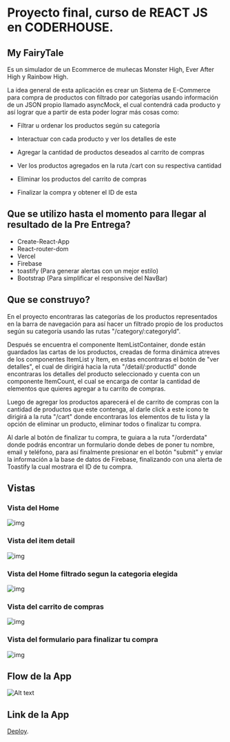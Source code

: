 # Proyecto final, curso de REACT JS en CODERHOUSE.

## My FairyTale

Es un simulador de un Ecommerce de muñecas Monster High, Ever After High y Rainbow High.

La idea general de esta aplicación es crear un Sistema de E-Commerce para compra de productos con filtrado por categorías usando información de un JSON propio llamado asyncMock, el cual contendrá cada producto y así lograr que a partir de esta poder lograr más cosas como: 

- Filtrar u ordenar los productos según su categoría  

- Interactuar con cada producto y ver los detalles de este 

- Agregar la cantidad de productos deseados al carrito de compras 

- Ver los productos agregados en la ruta /cart con su respectiva cantidad

- Eliminar los productos del carrito de compras

- Finalizar la compra y obtener el ID de esta


## Que se utilizo hasta el momento para llegar al resultado de la Pre Entrega?

- Create-React-App
- React-router-dom
- Vercel 
- Firebase
- toastify (Para generar alertas con un mejor estilo)
- Bootstrap (Para simplificar el responsive del NavBar)

## Que se construyo?

En el proyecto encontraras las categorías de los productos representados en la barra de navegación para así hacer un filtrado propio de los productos según su categoría usando las rutas "/category/:categoryId". 

Después se encuentra el componente ItemListContainer, donde están guardados las cartas de los productos, creadas de forma dinámica atreves de los componentes ItemList y Item, en estas encontraras el botón de "ver detalles", el cual de dirigirá hacia la ruta "/detail/:productId" donde encontraras los detalles del producto seleccionado y cuenta con un componente ItemCount, el cual se encarga de contar la cantidad de elementos que quieres agregar a tu carrito de compras. 

Luego de agregar los productos aparecerá el de carrito de compras con la cantidad de productos que este contenga, al darle click a este icono te dirigirá a la ruta "/cart" donde encontraras los elementos de tu lista y la opción de eliminar un producto, eliminar todos o finalizar tu compra. 

Al darle al botón de finalizar tu compra, te guiara a la ruta "/orderdata" donde podrás encontrar un formulario donde debes de poner tu nombre, email y teléfono, para así finalmente presionar en el botón "submit" y enviar la información a la base de datos de Firebase, finalizando con una alerta de Toastify la cual mostrara el ID de tu compra.

## Vistas

### Vista del Home

![img](https://i.imgur.com/nPxkoyL.png)

### Vista del item detail

![img](https://i.imgur.com/4PPolNn.png)

### Vista del Home filtrado segun la categoria elegida

![img](https://i.imgur.com/qmrpSdW.png)

### Vista del carrito de compras

![img](https://i.imgur.com/bICKVpt.png)

### Vista del formulario para finalizar tu compra

![img](https://i.imgur.com/yIExLb7.png)

## Flow de la App 

![Alt text](https://media.giphy.com/media/KBa2JqcPqZ0KPxyjNk/giphy.gif)

## Link de la App

[Deploy](https://tiendaweb-lauraolayaisaza.vercel.app).
